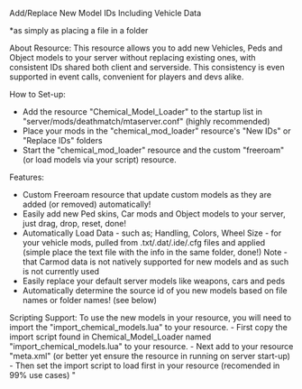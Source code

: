 Add/Replace New Model IDs Including Vehicle Data 
 
 *as simply as placing a file in a folder

About Resource:
This resource allows you to add new Vehicles, Peds and Object models to your server without replacing existing ones, with consistent IDs shared both client and serverside.  This consistency is even supported in event calls, convenient for  players and devs alike. 

How to Set-up:
  - Add the resource "Chemical_Model_Loader" to the startup list in "server/mods/deathmatch/mtaserver.conf" (highly recommended)
  - Place your mods in the "chemical_mod_loader" resource's "New IDs" or "Replace IDs" folders
  - Start the "chemical_mod_loader" resource and the custom "freeroam" (or load models via your script) resource.

Features:
  - Custom Freeroam resource that update custom models as they are added (or removed) automatically!
  - Easily add new Ped skins, Car mods and Object models to your server, just drag, drop, reset, done!
  - Automatically Load Data - such as; Handling, Colors, Wheel Size - for your vehicle mods, pulled from .txt/.dat/.ide/.cfg files and applied (simple place the text file with the info in the same folder, done!)
	Note - that Carmod data is not natively supported for new models and as such is not currently used
  - Easily replace your default server models like weapons, cars and peds
  - Automatically determine the source id of you new models based on file names or folder names! (see below)

Scripting Support:
  To use the new models in your resource, you will need to import the "import_chemical_models.lua" to your resource.
	- First copy the import script found in Chemical_Model_Loader named "import_chemical_models.lua" to your resource.
	- Next add <include resource="Chemical_Model_Loader"/> to your resource "meta.xml" (or better yet ensure the resource in running on server start-up)
	- Then set the import script to load first in your resource (recomended in 99% use cases) "<script src="import_chemical_models.lua" type="shared" cache="false"/>"
	Doing this should automatically import all the functions of Chemical_Model_Loader you'll need.
	- New Functions: addModelID, removeModelID, getExtraModels, getExtraModelsData

How to Use:
  Simple add your mods in the "New IDs" or "Replace IDs" folders and re/start the resource.
  Add text files (.txt/.dat/.ide/.cfg) within vehicles mod folders to automatically import mod data! (works with replaced models too)
  It is highly recommended that you add you new model in sub-folders (tho files will still be read)

  The following folders (and its sub-folders) will load all models as one type, irrespective of file name:
	"New IDs/_Vehicles" - Loads all as vehicles (I will add support for vehicle upgrade recconition if enough people find the resource useful)
	"New IDs/_Objects" - Loads all as obects
	"New IDs/_Peds" - Loads all as Peds
	NOTE! - Placing incompatible file types may crash the client when the resource starts
	Note!!! - These folders are optional and doesn't have to be used, files outside of these folders will load based on id# or file name to the correct element type (or object if not found)
	  - Files with new names will correctly be loaded as vehicles if its handling data can be found in a .txt/.dat/.ide/.cfg file

  Models will use the property of the base_id or (source id) they are named after (ie infernus.dff/411.dff will load with the handling of the Infernus unless a .txt file is used)
	- You can specify the base_id of all files in a folder by ending it with the desired base_id in brackets ie: "Fast Cars (411)" or "Nice Cars (Sultan)"
	- This effect also applies the files in its sub-folder and can be reverted to normal with empty brackets ie: "Other Cars ()"

  The Name and id_name of the new model in mta is based on the file_name, folder_name and/or if the name is already taken.
	- ie: file="New IDs/Fast Cars (411)/Jester.dff" -- id_name="fast_cars_jester" -- name="Fast Cars (Jester)"  ------ Note the base_id will not be in the name
	- ie: file="New IDs/Banshee.dff" --  id_name="banshee_1" -- name="Banshee (1)"  ------ Note that the number is because banshee is already a default model


Future Features:
  Car Mods support for new vehicles - Allow the use of car mods on new vehicles
  Vehicle Specific mods - Support unique car mods for new vehicles
  Animation Files import - Automatically add or replace player .ifp
  Mod Manager Menu - For setting the id_name and id_number of new models
  Vehicle Functions support - Support for Folding headlights etc on new models


How to Help:
Join the Discord - discord.com/invite/FxHCc7j
Donate to Projects - kofi.com/chemicalcreations

I'm working on New Weapon IDs as well, with easy customization for sounds, effects, animations, multi-weapon dual wielding and more.
